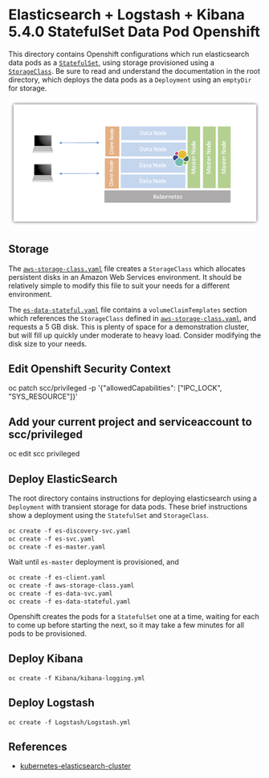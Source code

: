 # Elasticsearch + Logstash + Kibana 5.4.0 StatefulSet Data Pod Openshift
This directory contains Openshift configurations which run elasticsearch data pods as a [`StatefulSet`](https://kubernetes.io/docs/concepts/abstractions/controllers/statefulsets/), using storage provisioned using a [`StorageClass`](http://blog.kubernetes.io/2016/10/dynamic-provisioning-and-storage-in-kubernetes.html). Be sure to read and understand the documentation in the root directory, which deploys the data pods as a `Deployment` using an `emptyDir` for storage.

![Architecture](images/Elasticsearch-Kubernetes-Cluster.png)

## Storage
The [`aws-storage-class.yaml`](aws-storage-class.yaml) file creates a `StorageClass` which allocates persistent disks in an Amazon Web Services environment. It should be relatively simple to modify this file to suit your needs for a different environment.

The [`es-data-stateful.yaml`](es-data-stateful.yaml) file contains a `volumeClaimTemplates` section which references the `StorageClass` defined in [`aws-storage-class.yaml`](aws-storage-class.yaml), and requests a 5 GB disk. This is plenty of space for a demonstration cluster, but will fill up quickly under moderate to heavy load. Consider modifying the disk size to your needs.


## Edit Openshift Security Context

oc patch scc/privileged -p '{"allowedCapabilities": ["IPC_LOCK", "SYS_RESOURCE"]}'

## Add your current project and serviceaccount to scc/privileged

oc edit scc privileged

## Deploy ElasticSearch
The root directory contains instructions for deploying elasticsearch using a `Deployment` with transient storage for data pods. These brief instructions show a deployment using the `StatefulSet` and `StorageClass`.

```
oc create -f es-discovery-svc.yaml
oc create -f es-svc.yaml
oc create -f es-master.yaml
```

Wait until `es-master` deployment is provisioned, and

```
oc create -f es-client.yaml
oc create -f aws-storage-class.yaml
oc create -f es-data-svc.yaml
oc create -f es-data-stateful.yaml
```
Openshift creates the pods for a `StatefulSet` one at a time, waiting for each to come up before starting the next, so it may take a few minutes for all pods to be provisioned.


## Deploy Kibana

```
oc create -f Kibana/kibana-logging.yml
```

## Deploy Logstash

```
oc create -f Logstash/Logstash.yml
```



## References

* [kubernetes-elasticsearch-cluster](https://github.com/pires/kubernetes-elasticsearch-cluster)

